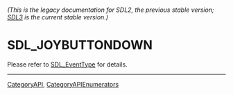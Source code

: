###### (This is the legacy documentation for SDL2, the previous stable version; [SDL3](https://wiki.libsdl.org/SDL3/) is the current stable version.)
# SDL_JOYBUTTONDOWN

Please refer to [SDL_EventType](SDL_EventType) for details.

----
[CategoryAPI](CategoryAPI), [CategoryAPIEnumerators](CategoryAPIEnumerators)

